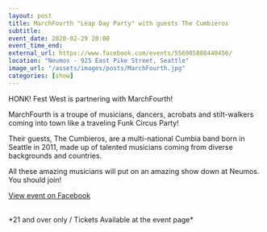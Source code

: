 ```yaml
---
layout: post
title: MarchFourth "Leap Day Party" with guests The Cumbieros
subtitle: 
event_date: 2020-02-29 20:00
event_time_end: 
external_url: https://www.facebook.com/events/556985888440456/
location: "Neumos - 925 East Pike Street, Seattle"
image_url: "/assets/images/posts/MarchFourth.jpg"
categories: [show]
---
```


HONK! Fest West is partnering with MarchFourth!

MarchFourth is a troupe of musicians, dancers, acrobats and stilt-walkers coming into town like a traveling Funk Circus Party!

Their guests, The Cumbieros, are a multi-national Cumbia band born in Seattle in 2011, made up of talented musicians coming from diverse backgrounds and countries.

All these amazing musicians will put on an amazing show down at Neumos. You should join!

<a href="https://www.facebook.com/events/556985888440456/">View event on Facebook</a>

<br/>
*21 and over only / Tickets Available at the event page*
